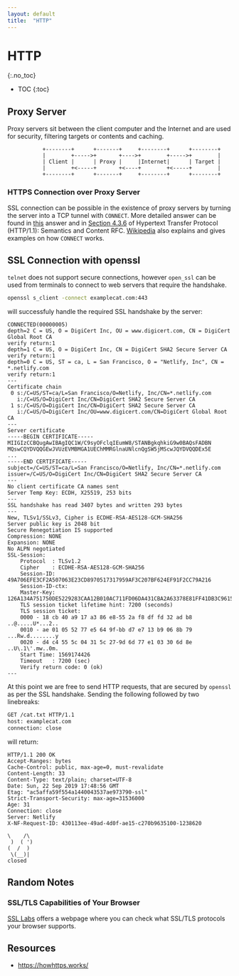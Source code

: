 ```yaml
---
layout: default
title:  "HTTP"
---
```


# HTTP
{:.no_toc}

* TOC
{:toc}

## Proxy Server
Proxy servers sit between the client computer and the Internet and are used for security, filtering targets or contents and caching. 

```plaintext
           +--------+      +-------+     +--------+      +--------+
           |        +----->+       +---->+        +----->+        |
           | Client |      | Proxy |     |Internet|      | Target |
           |        +<-----+       +<----+        +<-----+        |
           +--------+      +-------+     +--------+      +--------+
```

### HTTPS Connection over Proxy Server
SSL connection can be possible in the existence of proxy servers by turning the server into a TCP tunnel with `CONNECT`. More detailed answer can be found in [this](https://stackoverflow.com/a/40885184) answer and in [Section 4.3.6](https://tools.ietf.org/html/rfc7231#section-4.3.6) of Hypertext Transfer Protocol (HTTP/1.1): Semantics and Content RFC. [Wikipedia](https://en.wikipedia.org/wiki/HTTP_tunnel#HTTP_CONNECT_method) also explains and gives examples on how `CONNECT` works.

## SSL Connection with openssl
`telnet` does not support secure connections, however `open_ssl` can be used from terminals to connect to web servers that require the handshake.

```bash
openssl s_client -connect examplecat.com:443
``` 

will successfuly handle the required SSL handshake by the server:

```plaintext
CONNECTED(00000005)
depth=2 C = US, O = DigiCert Inc, OU = www.digicert.com, CN = DigiCert Global Root CA
verify return:1
depth=1 C = US, O = DigiCert Inc, CN = DigiCert SHA2 Secure Server CA
verify return:1
depth=0 C = US, ST = ca, L = San Francisco, O = "Netlify, Inc", CN = *.netlify.com
verify return:1
---
Certificate chain
 0 s:/C=US/ST=ca/L=San Francisco/O=Netlify, Inc/CN=*.netlify.com
   i:/C=US/O=DigiCert Inc/CN=DigiCert SHA2 Secure Server CA
 1 s:/C=US/O=DigiCert Inc/CN=DigiCert SHA2 Secure Server CA
   i:/C=US/O=DigiCert Inc/OU=www.digicert.com/CN=DigiCert Global Root CA
---
Server certificate
-----BEGIN CERTIFICATE-----
MIIGIzCCBQugAwIBAgIQC1W/C9syOFclqIEumW8/STANBgkqhkiG9w0BAQsFADBN
MQswCQYDVQQGEwJVUzEVMBMGA1UEChMMRGlnaUNlcnQgSW5jMScwJQYDVQQDEx5E
...
-----END CERTIFICATE-----
subject=/C=US/ST=ca/L=San Francisco/O=Netlify, Inc/CN=*.netlify.com
issuer=/C=US/O=DigiCert Inc/CN=DigiCert SHA2 Secure Server CA
---
No client certificate CA names sent
Server Temp Key: ECDH, X25519, 253 bits
---
SSL handshake has read 3407 bytes and written 293 bytes
---
New, TLSv1/SSLv3, Cipher is ECDHE-RSA-AES128-GCM-SHA256
Server public key is 2048 bit
Secure Renegotiation IS supported
Compression: NONE
Expansion: NONE
No ALPN negotiated
SSL-Session:
    Protocol  : TLSv1.2
    Cipher    : ECDHE-RSA-AES128-GCM-SHA256
    Session-ID: 49A706EFE3CF2A507063E23CD8970517317959AF3C207BF624EF91F2CC79A216
    Session-ID-ctx: 
    Master-Key: 126A134A751750DE5229283CAA12B010AC711FD06DA431CBA2A63378E81FF41DB3C96154FE64302D9212F4650B48D351
    TLS session ticket lifetime hint: 7200 (seconds)
    TLS session ticket:
    0000 - 18 cb 40 a9 17 a3 86 e8-55 2a f8 df fd 32 ad b8   ..@.....U*...2..
    0010 - ae 01 05 52 77 e5 64 9f-bb d7 e7 13 b9 06 8b 79   ...Rw.d........y
    0020 - d4 c4 55 5c 04 31 5c 27-9d 6d 77 e1 03 30 6d 8e   ..U\.1\'.mw..0m.
    Start Time: 1569174426
    Timeout   : 7200 (sec)
    Verify return code: 0 (ok)
---
```
At this point we are free to send HTTP requests, that are secured by `openssl` as per the SSL handshake. Sending the following followed by two linebreaks:

```bash
GET /cat.txt HTTP/1.1
host: examplecat.com
connection: close
```

will return:

```plaintext
HTTP/1.1 200 OK
Accept-Ranges: bytes
Cache-Control: public, max-age=0, must-revalidate
Content-Length: 33
Content-Type: text/plain; charset=UTF-8
Date: Sun, 22 Sep 2019 17:48:56 GMT
Etag: "ac5affa59f554a1440043537ae973790-ssl"
Strict-Transport-Security: max-age=31536000
Age: 31
Connection: close
Server: Netlify
X-NF-Request-ID: 430113ee-49ad-4d0f-ae15-c270b9635100-1238620

\    /\
 )  ( ')
(  /  )
 \(__)|
closed
```

## Random Notes
### SSL/TLS Capabilities of Your Browser
[SSL Labs](https://www.ssllabs.com/ssltest/viewMyClient.html) offers a webpage where you can check what SSL/TLS protocols your browser supports. 

## Resources
- https://howhttps.works/